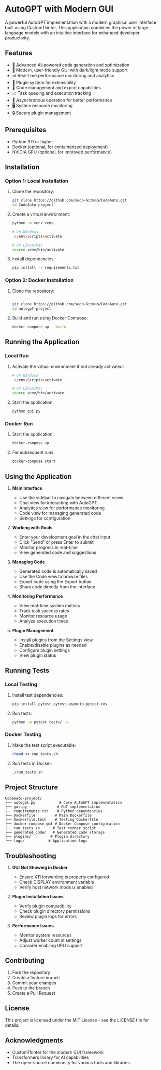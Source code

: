 # AutoGPT with Modern GUI

A powerful AutoGPT implementation with a modern graphical user interface built using CustomTkinter. This application combines the power of large language models with an intuitive interface for enhanced developer productivity.

## Features

- 🤖 Advanced AI-powered code generation and optimization
- 🎨 Modern, user-friendly GUI with dark/light mode support
- 📊 Real-time performance monitoring and analytics
- 🔌 Plugin system for extensibility
- 📁 Code management and export capabilities
- 📈 Task queuing and execution tracking
- 🔄 Asynchronous operation for better performance
- 🖥️ System resource monitoring
- 🔒 Secure plugin management

## Prerequisites

- Python 3.9 or higher
- Docker (optional, for containerized deployment)
- NVIDIA GPU (optional, for improved performance)

## Installation

### Option 1: Local Installation

1. Clone the repository:
   ```bash
   git clone https://github.com/sudo-Gitman/CodeAuto.git
   cd CodeAuto-project
   ```

2. Create a virtual environment:
   ```bash
   python -m venv venv
   
   # On Windows
   .\venv\Scripts\activate
   
   # On Linux/Mac
   source venv/bin/activate
   ```

3. Install dependencies:
   ```bash
   pip install -r requirements.txt
   ```

### Option 2: Docker Installation

1. Clone the repository:
   ```bash
  
   git clone https://github.com/sudo-Gitman/CodeAuto.git
   cd autogpt-project
   ```

2. Build and run using Docker Compose:
   ```bash
   docker-compose up --build
   ```

## Running the Application

### Local Run

1. Activate the virtual environment if not already activated:
   ```bash
   # On Windows
   .\venv\Scripts\activate
   
   # On Linux/Mac
   source venv/bin/activate
   ```

2. Start the application:
   ```bash
   python gui.py
   ```

### Docker Run

1. Start the application:
   ```bash
   docker-compose up
   ```

2. For subsequent runs:
   ```bash
   docker-compose start
   ```

## Using the Application

1. **Main Interface**
   - Use the sidebar to navigate between different views
   - Chat view for interacting with AutoGPT
   - Analytics view for performance monitoring
   - Code view for managing generated code
   - Settings for configuration

2. **Working with Goals**
   - Enter your development goal in the chat input
   - Click "Send" or press Enter to submit
   - Monitor progress in real-time
   - View generated code and suggestions

3. **Managing Code**
   - Generated code is automatically saved
   - Use the Code view to browse files
   - Export code using the Export button
   - Share code directly from the interface

4. **Monitoring Performance**
   - View real-time system metrics
   - Track task success rates
   - Monitor resource usage
   - Analyze execution times

5. **Plugin Management**
   - Install plugins from the Settings view
   - Enable/disable plugins as needed
   - Configure plugin settings
   - View plugin status

## Running Tests

### Local Testing

1. Install test dependencies:
   ```bash
   pip install pytest pytest-asyncio pytest-cov
   ```

2. Run tests:
   ```bash
   python -m pytest tests/ -v
   ```

### Docker Testing

1. Make the test script executable:
   ```bash
   chmod +x run_tests.sh
   ```

2. Run tests in Docker:
   ```bash
   ./run_tests.sh
   ```

## Project Structure

```
CodeAuto-project/
├── autogpt.py           # Core AutoGPT implementation
├── gui.py              # GUI implementation
├── requirements.txt    # Python dependencies
├── Dockerfile         # Main Dockerfile
├── Dockerfile.test    # Testing Dockerfile
├── docker-compose.yml # Docker Compose configuration
├── run_tests.sh      # Test runner script
├── generated_code/   # Generated code storage
├── plugins/         # Plugin directory
└── logs/           # Application logs
```

## Troubleshooting

1. **GUI Not Showing in Docker**
   - Ensure X11 forwarding is properly configured
   - Check DISPLAY environment variable
   - Verify host network mode is enabled

2. **Plugin Installation Issues**
   - Verify plugin compatibility
   - Check plugin directory permissions
   - Review plugin logs for errors

3. **Performance Issues**
   - Monitor system resources
   - Adjust worker count in settings
   - Consider enabling GPU support

## Contributing

1. Fork the repository
2. Create a feature branch
3. Commit your changes
4. Push to the branch
5. Create a Pull Request

## License

This project is licensed under the MIT License - see the LICENSE file for details.

## Acknowledgments

- CustomTkinter for the modern GUI framework
- Transformers library for AI capabilities
- The open-source community for various tools and libraries
